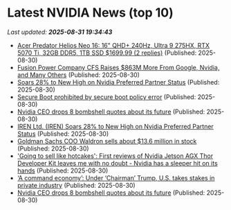 # Latest NVIDIA News (top 10)
_Last updated: **2025-08-31 19:34:43**_

- [Acer Predator Helios Neo 16: 16" QHD+ 240Hz, Ultra 9 275HX, RTX 5070 Ti, 32GB DDR5, 1TB SSD $1699.99 (2 replies)](https://slickdeals.net/f/18568378-acer-predator-helios-neo-16-16-qhd-240hz-ultra-9-275hx-rtx-5070-ti-32gb-ddr5-1tb-ssd-1699-99) (Published: 2025-08-30)
- [Fusion Power Company CFS Raises $863M More From Google, Nvidia, and Many Others](https://hardware.slashdot.org/story/25/08/30/1751217/fusion-power-company-cfs-raises-863m-more-from-google-nvidia-and-many-others) (Published: 2025-08-30)
- [Soars 28% to New High on Nvidia Preferred Partner Status](https://biztoc.com/x/a8be799c4f247fba) (Published: 2025-08-30)
- [Secure Boot prohibited by secure boot policy error](https://askubuntu.com/questions/1555252/secure-boot-prohibited-by-secure-boot-policy-error) (Published: 2025-08-30)
- [Nvidia CEO drops 8 bombshell quotes about its future](https://biztoc.com/x/1ee3c25e63578f2a) (Published: 2025-08-30)
- [IREN Ltd. (IREN) Soars 28% to New High on Nvidia Preferred Partner Status](https://consent.yahoo.com/v2/collectConsent?sessionId=1_cc-session_77e55283-8897-4ec6-af82-7f3daa4580ff) (Published: 2025-08-30)
- [Goldman Sachs COO Waldron sells about $13.6 million in stock](https://biztoc.com/x/84f5044206ea8686) (Published: 2025-08-30)
- ['Going to sell like hotcakes': First reviews of Nvidia Jetson AGX Thor Developer Kit leaves me with no doubt - Nvidia has a sleeper hit on its hands](https://www.techradar.com/pro/going-to-sell-like-hotcakes-first-reviews-of-nvidia-jetson-agx-thor-developer-kit-leaves-me-with-no-doubt-nvidia-has-a-sleeper-hit-on-its-hands) (Published: 2025-08-30)
- [‘A command economy’: Under ‘Chairman’ Trump, U.S. takes stakes in private industry](https://www.wnd.com/2025/08/command-economy-under-chairman-trump-u-s-takes/) (Published: 2025-08-30)
- [Nvidia CEO drops 8 bombshell quotes about its future](https://biztoc.com/x/5975a51cb64e43ef) (Published: 2025-08-30)
